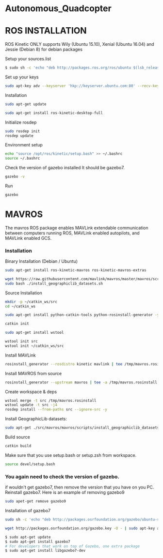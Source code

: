 # Autonomous_Quadcopter

# ROS INSTALLATION 

ROS Kinetic ONLY supports Wily (Ubuntu 15.10), Xenial (Ubuntu 16.04) and Jessie (Debian 8) for debian packages

Setup your sources.list
```sh
$ sudo sh -c 'echo "deb http://packages.ros.org/ros/ubuntu $(lsb_release -sc) main" > /etc/apt/sources.list.d/ros-latest.list'
```

Set up your keys
```sh
sudo apt-key adv --keyserver 'hkp://keyserver.ubuntu.com:80' --recv-key C1CF6E31E6BADE8868B172B4F42ED6FBAB17C654
```

Installation
```sh
sudo apt-get update
```
```sh
sudo apt-get install ros-kinetic-desktop-full
```

Initialize rosdep
```sh
sudo rosdep init
rosdep update
```

Environment setup
```sh
echo "source /opt/ros/kinetic/setup.bash" >> ~/.bashrc
source ~/.bashrc
```
Check the version of gazebo installed
It should be gazebo7.
```sh
gazebo -v
```
Run 
```sh
gazebo
```


# MAVROS

The mavros ROS package enables MAVLink extendable communication between computers running ROS, MAVLink enabled autopilots, and MAVLink enabled GCS.

### Installation

Binary Installation (Debian / Ubuntu)
```sh
sudo apt-get install ros-kinetic-mavros ros-kinetic-mavros-extras
```
```sh
wget https://raw.githubusercontent.com/mavlink/mavros/master/mavros/scripts/install_geographiclib_datasets.sh
sudo bash ./install_geographiclib_datasets.sh
```
Source Installation
```sh
mkdir -p ~/catkin_ws/src
cd ~/catkin_ws
```
```sh
sudo apt-get install python-catkin-tools python-rosinstall-generator -y
```
```sh
catkin init
```
```sh
sudo apt-get install wstool
```
```sh
wstool init src
wstool init ~/catkin_ws/src
```
Install MAVLink
```sh
rosinstall_generator --rosdistro kinetic mavlink | tee /tmp/mavros.rosinstall
```

Install MAVROS from source 
```sh
rosinstall_generator --upstream mavros | tee -a /tmp/mavros.rosinstall
```
Create workspace & deps
```sh
wstool merge -t src /tmp/mavros.rosinstall
wstool update -t src -j4
rosdep install --from-paths src --ignore-src -y
```

Install GeographicLib datasets:
```sh
sudo apt-get ./src/mavros/mavros/scripts/install_geographiclib_datasets.sh
```
Build source
```sh
catkin build
```
Make sure that you use setup.bash or setup.zsh from workspace.
```sh
source devel/setup.bash
```
### You again need to check the version of gazebo.
if wouldn't get gazebo7, then remove the version that you have on you PC. Reinstall gazebo7.
Here is an example of removing gazebo9
```sh
sudo apet-get remove gazebo9
```
Installation of gazebo7
```sh
sudo sh -c 'echo "deb http://packages.osrfoundation.org/gazebo/ubuntu-stable `lsb_release -cs` main" > /etc/apt/sources.list.d/gazebo-stable.list'
```
```sh
wget http://packages.osrfoundation.org/gazebo.key -O - | sudo apt-key add -
```
```sh
$ sudo apt-get update
$ sudo apt-get install gazebo7
# For developers that work on top of Gazebo, one extra package
$ sudo apt-get install libgazebo7-dev
```
